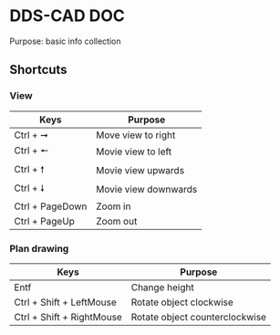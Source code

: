 # DDS-CAD DOC 
Purpose: basic info collection

## Shortcuts
### View
| Keys | Purpose |
|------|------|
|Ctrl + &#10142;| Move view to right|
|Ctrl + &#129044; | Movie view to left|
|Ctrl + &#129045; | Movie view upwards|
|Ctrl + &#129047; | Movie view downwards|
|Ctrl + PageDown | Zoom in|
|Ctrl + PageUp | Zoom out|

### Plan drawing
| Keys | Purpose |
|------|------|
|Entf | Change height |
|Ctrl + Shift + LeftMouse | Rotate object clockwise |
|Ctrl + Shift + RightMouse | Rotate object counterclockwise |







